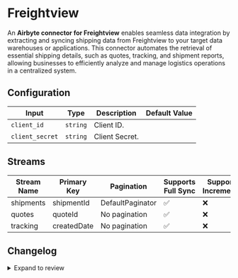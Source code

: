 # Freightview
An **Airbyte connector for Freightview** enables seamless data integration by extracting and syncing shipping data from Freightview to your target data warehouses or applications. This connector automates the retrieval of essential shipping details, such as quotes, tracking, and shipment reports, allowing businesses to efficiently analyze and manage logistics operations in a centralized system.

## Configuration

| Input | Type | Description | Default Value |
|-------|------|-------------|---------------|
| `client_id` | `string` | Client ID.  |  |
| `client_secret` | `string` | Client Secret.  |  |

## Streams
| Stream Name | Primary Key | Pagination | Supports Full Sync | Supports Incremental |
|-------------|-------------|------------|---------------------|----------------------|
| shipments | shipmentId | DefaultPaginator | ✅ |  ❌  |
| quotes | quoteId | No pagination | ✅ |  ❌  |
| tracking | createdDate | No pagination | ✅ |  ❌  |

## Changelog

<details>
  <summary>Expand to review</summary>

| Version          | Date              | Pull Request | Subject        |
|------------------|-------------------|--------------|----------------|
| 0.0.34 | 2025-10-07 | [67309](https://github.com/airbytehq/airbyte/pull/67309) | Update dependencies |
| 0.0.33 | 2025-09-30 | [66771](https://github.com/airbytehq/airbyte/pull/66771) | Update dependencies |
| 0.0.32 | 2025-09-24 | [65866](https://github.com/airbytehq/airbyte/pull/65866) | Update dependencies |
| 0.0.31 | 2025-08-23 | [65262](https://github.com/airbytehq/airbyte/pull/65262) | Update dependencies |
| 0.0.30 | 2025-08-16 | [64759](https://github.com/airbytehq/airbyte/pull/64759) | Update dependencies |
| 0.0.29 | 2025-07-26 | [63999](https://github.com/airbytehq/airbyte/pull/63999) | Update dependencies |
| 0.0.28 | 2025-07-19 | [63561](https://github.com/airbytehq/airbyte/pull/63561) | Update dependencies |
| 0.0.27 | 2025-07-12 | [62960](https://github.com/airbytehq/airbyte/pull/62960) | Update dependencies |
| 0.0.26 | 2025-07-05 | [62778](https://github.com/airbytehq/airbyte/pull/62778) | Update dependencies |
| 0.0.25 | 2025-06-28 | [62302](https://github.com/airbytehq/airbyte/pull/62302) | Update dependencies |
| 0.0.24 | 2025-06-21 | [61974](https://github.com/airbytehq/airbyte/pull/61974) | Update dependencies |
| 0.0.23 | 2025-06-14 | [61211](https://github.com/airbytehq/airbyte/pull/61211) | Update dependencies |
| 0.0.22 | 2025-05-24 | [60377](https://github.com/airbytehq/airbyte/pull/60377) | Update dependencies |
| 0.0.21 | 2025-05-10 | [59930](https://github.com/airbytehq/airbyte/pull/59930) | Update dependencies |
| 0.0.20 | 2025-05-03 | [59377](https://github.com/airbytehq/airbyte/pull/59377) | Update dependencies |
| 0.0.19 | 2025-04-26 | [58842](https://github.com/airbytehq/airbyte/pull/58842) | Update dependencies |
| 0.0.18 | 2025-04-19 | [58344](https://github.com/airbytehq/airbyte/pull/58344) | Update dependencies |
| 0.0.17 | 2025-04-12 | [57828](https://github.com/airbytehq/airbyte/pull/57828) | Update dependencies |
| 0.0.16 | 2025-04-05 | [57240](https://github.com/airbytehq/airbyte/pull/57240) | Update dependencies |
| 0.0.15 | 2025-03-29 | [56469](https://github.com/airbytehq/airbyte/pull/56469) | Update dependencies |
| 0.0.14 | 2025-03-22 | [55984](https://github.com/airbytehq/airbyte/pull/55984) | Update dependencies |
| 0.0.13 | 2025-03-08 | [55345](https://github.com/airbytehq/airbyte/pull/55345) | Update dependencies |
| 0.0.12 | 2025-03-01 | [54948](https://github.com/airbytehq/airbyte/pull/54948) | Update dependencies |
| 0.0.11 | 2025-02-22 | [54449](https://github.com/airbytehq/airbyte/pull/54449) | Update dependencies |
| 0.0.10 | 2025-02-15 | [53752](https://github.com/airbytehq/airbyte/pull/53752) | Update dependencies |
| 0.0.9 | 2025-02-08 | [53372](https://github.com/airbytehq/airbyte/pull/53372) | Update dependencies |
| 0.0.8 | 2025-02-01 | [52799](https://github.com/airbytehq/airbyte/pull/52799) | Update dependencies |
| 0.0.7 | 2025-01-25 | [52343](https://github.com/airbytehq/airbyte/pull/52343) | Update dependencies |
| 0.0.6 | 2025-01-18 | [51671](https://github.com/airbytehq/airbyte/pull/51671) | Update dependencies |
| 0.0.5 | 2025-01-11 | [51106](https://github.com/airbytehq/airbyte/pull/51106) | Update dependencies |
| 0.0.4 | 2024-12-28 | [50520](https://github.com/airbytehq/airbyte/pull/50520) | Update dependencies |
| 0.0.3 | 2024-12-21 | [49502](https://github.com/airbytehq/airbyte/pull/49502) | Update dependencies |
| 0.0.2 | 2024-12-12 | [49201](https://github.com/airbytehq/airbyte/pull/49201) | Update dependencies |
| 0.0.1 | 2024-10-28 | | Initial release by [@parthiv11](https://github.com/parthiv11) via Connector Builder |

</details>
